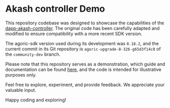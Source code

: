 # Akash controller Demo

This repository codebase was designed to showcase the capabilities of the [dapp-akash-controller](https://github.com/simpletrontdip/dapp-akash-controller). The original code has been carefully adapted and modified to ensure compatibility with a more recent SDK version.
   
The agoric-sdk version used during its development was `0.18.2`, and the current commit in its Git repository is `agoric-upgrade-8-326-g65d3f14c8` of the `community-dev` branch.

Please note that this repository serves as a demonstration, which guide and documentation can be found [here](https://github.com/Jorge-Lopes/agoric-components/tree/main/akash-controller), and the code is intended for illustrative purposes only. 

Feel free to explore, experiment, and provide feedback. We appreciate your valuable input.

Happy coding and exploring!
